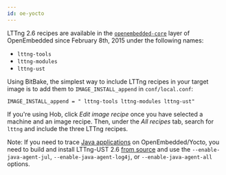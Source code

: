 ```yaml
---
id: oe-yocto
---
```


LTTng 2.6 recipes are available in the
<code><a href="http://layers.openembedded.org/layerindex/branch/master/layer/openembedded-core/" class="ext">openembedded-core</a></code>
layer of OpenEmbedded since February 8th, 2015 under the following
names:

  * `lttng-tools`
  * `lttng-modules`
  * `lttng-ust`

Using BitBake, the simplest way to include LTTng recipes in your
target image is to add them to `IMAGE_INSTALL_append` in
`conf/local.conf`:

~~~ text
IMAGE_INSTALL_append = " lttng-tools lttng-modules lttng-ust"
~~~

If you're using Hob, click _Edit image recipe_ once you have selected
a machine and an image recipe. Then, under the _All recipes_ tab, search
for `lttng` and include the three LTTng recipes.

<div class="tip">
<p>
  <span class="t">Note:</span> If you need to trace
  <a href="#doc-java-application" class="int">Java applications</a> on
  OpenEmbedded/Yocto, you need to build and install LTTng-UST 2.6
  <a href="#doc-building-from-source" class="int">from source</a> and
  use the <code>--enable-java-agent-jul</code>,
  <code>--enable-java-agent-log4j</code>, or
  <code>--enable-java-agent-all</code> options.
</p>
</div>
